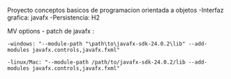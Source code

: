 Proyecto conceptos basicos de programacion orientada a objetos
    -Interfaz grafica: javafx
    -Persistencia: H2

MV options - patch de javafx :

    -windows: "--module-path "\path\to\javafx-sdk-24.0.2\lib" --add-modules javafx.controls,javafx.fxml"

    -linux/Mac: "--module-path /path/to/javafx-sdk-24.0.2/lib --add-modules javafx.controls,javafx.fxml"

